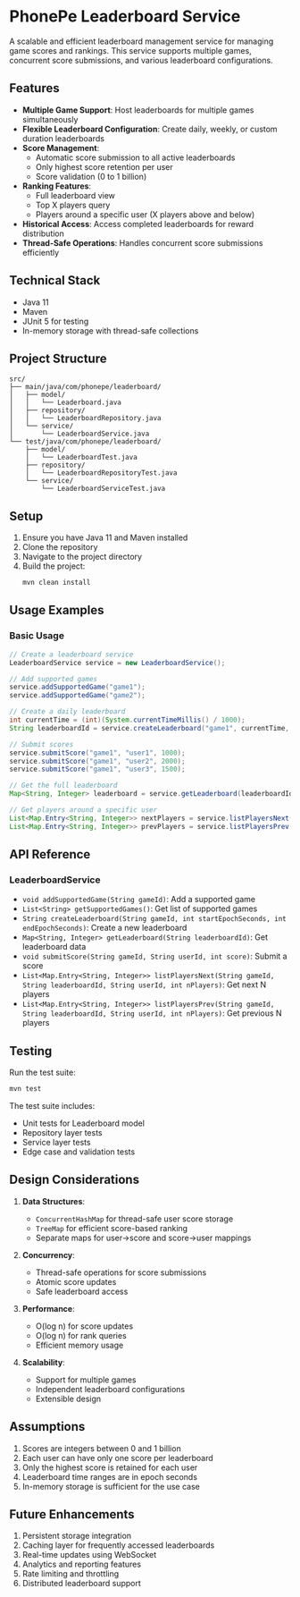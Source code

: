 # PhonePe Leaderboard Service

A scalable and efficient leaderboard management service for managing game scores and rankings. This service supports multiple games, concurrent score submissions, and various leaderboard configurations.

## Features

- **Multiple Game Support**: Host leaderboards for multiple games simultaneously
- **Flexible Leaderboard Configuration**: Create daily, weekly, or custom duration leaderboards
- **Score Management**:
  - Automatic score submission to all active leaderboards
  - Only highest score retention per user
  - Score validation (0 to 1 billion)
- **Ranking Features**:
  - Full leaderboard view
  - Top X players query
  - Players around a specific user (X players above and below)
- **Historical Access**: Access completed leaderboards for reward distribution
- **Thread-Safe Operations**: Handles concurrent score submissions efficiently

## Technical Stack

- Java 11
- Maven
- JUnit 5 for testing
- In-memory storage with thread-safe collections

## Project Structure

```
src/
├── main/java/com/phonepe/leaderboard/
│   ├── model/
│   │   └── Leaderboard.java
│   ├── repository/
│   │   └── LeaderboardRepository.java
│   └── service/
│       └── LeaderboardService.java
└── test/java/com/phonepe/leaderboard/
    ├── model/
    │   └── LeaderboardTest.java
    ├── repository/
    │   └── LeaderboardRepositoryTest.java
    └── service/
        └── LeaderboardServiceTest.java
```

## Setup

1. Ensure you have Java 11 and Maven installed
2. Clone the repository
3. Navigate to the project directory
4. Build the project:
   ```bash
   mvn clean install
   ```

## Usage Examples

### Basic Usage

```java
// Create a leaderboard service
LeaderboardService service = new LeaderboardService();

// Add supported games
service.addSupportedGame("game1");
service.addSupportedGame("game2");

// Create a daily leaderboard
int currentTime = (int)(System.currentTimeMillis() / 1000);
String leaderboardId = service.createLeaderboard("game1", currentTime, currentTime + 86400);

// Submit scores
service.submitScore("game1", "user1", 1000);
service.submitScore("game1", "user2", 2000);
service.submitScore("game1", "user3", 1500);

// Get the full leaderboard
Map<String, Integer> leaderboard = service.getLeaderboard(leaderboardId);

// Get players around a specific user
List<Map.Entry<String, Integer>> nextPlayers = service.listPlayersNext("game1", leaderboardId, "user2", 2);
List<Map.Entry<String, Integer>> prevPlayers = service.listPlayersPrev("game1", leaderboardId, "user2", 2);
```

## API Reference

### LeaderboardService

- `void addSupportedGame(String gameId)`: Add a supported game
- `List<String> getSupportedGames()`: Get list of supported games
- `String createLeaderboard(String gameId, int startEpochSeconds, int endEpochSeconds)`: Create a new leaderboard
- `Map<String, Integer> getLeaderboard(String leaderboardId)`: Get leaderboard data
- `void submitScore(String gameId, String userId, int score)`: Submit a score
- `List<Map.Entry<String, Integer>> listPlayersNext(String gameId, String leaderboardId, String userId, int nPlayers)`: Get next N players
- `List<Map.Entry<String, Integer>> listPlayersPrev(String gameId, String leaderboardId, String userId, int nPlayers)`: Get previous N players

## Testing

Run the test suite:
```bash
mvn test
```

The test suite includes:
- Unit tests for Leaderboard model
- Repository layer tests
- Service layer tests
- Edge case and validation tests

## Design Considerations

1. **Data Structures**:
   - `ConcurrentHashMap` for thread-safe user score storage
   - `TreeMap` for efficient score-based ranking
   - Separate maps for user->score and score->user mappings

2. **Concurrency**:
   - Thread-safe operations for score submissions
   - Atomic score updates
   - Safe leaderboard access

3. **Performance**:
   - O(log n) for score updates
   - O(log n) for rank queries
   - Efficient memory usage

4. **Scalability**:
   - Support for multiple games
   - Independent leaderboard configurations
   - Extensible design

## Assumptions

1. Scores are integers between 0 and 1 billion
2. Each user can have only one score per leaderboard
3. Only the highest score is retained for each user
4. Leaderboard time ranges are in epoch seconds
5. In-memory storage is sufficient for the use case

## Future Enhancements

1. Persistent storage integration
2. Caching layer for frequently accessed leaderboards
3. Real-time updates using WebSocket
4. Analytics and reporting features
5. Rate limiting and throttling
6. Distributed leaderboard support 